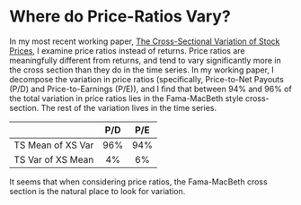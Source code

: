 # Where do Price-Ratios Vary?

In my most recent working paper, [The Cross-Sectional Variation of Stock Prices](https://papers.ssrn.com/sol3/papers.cfm?abstract_id=3759410), I examine price ratios instead of returns. Price ratios are meaningfully different from returns, and tend to vary significantly more in the cross section than they do in the time series. In my working paper, I decompose the variation in price ratios (specifically, Price-to-Net Payouts (P/D) and Price-to-Earnings (P/E)), and I find that between 94% and 96% of the total variation in price ratios lies in the Fama-MacBeth style cross-section. The rest of the variation lives in the time series.


|  | P/D | P/E |
|:--------|:-------:|:--------:|
| TS Mean of XS Var   | 96%   | 94%   |
| TS Var of XS Mean   | 4%   | 6%   |

It seems that when considering price ratios, the Fama-MacBeth cross section is the natural place to look for variation.
